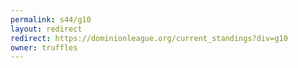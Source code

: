 ```yaml
---
permalink: s44/g10
layout: redirect
redirect: https://dominionleague.org/current_standings?div=g10
owner: truffles
---
```


